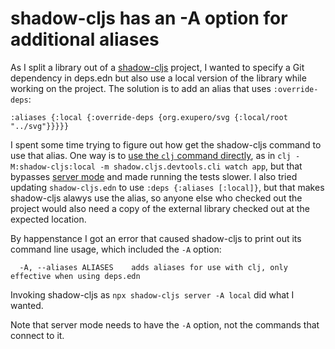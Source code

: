 # shadow-cljs has an -A option for additional aliases

As I split a library out of a [shadow-cljs](https://github.com/thheller/shadow-cljs) project, I wanted to specify a Git dependency in deps.edn but also use a local version of the library while working on the project.
The solution is to add an alias that uses `:override-deps`:

```edn
:aliases {:local {:override-deps {org.exupero/svg {:local/root "../svg"}}}}}
```

I spent some time trying to figure out how get the shadow-cljs command to use that alias.
One way is to [use the `clj` command directly](https://shadow-cljs.github.io/docs/UsersGuide.html#_option_running_via_clj_directly), as in `clj -M:shadow-cljs:local -m shadow.cljs.devtools.cli watch app`, but that bypasses [server mode](https://shadow-cljs.github.io/docs/UsersGuide.html#_server_mode) and made running the tests slower.
I also tried updating `shadow-cljs.edn` to use `:deps {:aliases [:local]}`, but that makes shadow-cljs alawys use the alias, so anyone else who checked out the project would also need a copy of the external library checked out at the expected location.

By happenstance I got an error that caused shadow-cljs to print out its command line usage, which included the `-A` option:

```
  -A, --aliases ALIASES    adds aliases for use with clj, only effective when using deps.edn
```

Invoking shadow-cljs as `npx shadow-cljs server -A local` did what I wanted.

Note that server mode needs to have the `-A` option, not the commands that connect to it.

